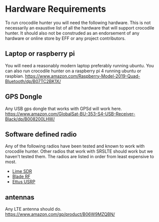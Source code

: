 # Hardware Requirements

To run crocodile hunter you will need the following hardware. This is not necessarily an exaustive list of all the hardware that will support crocodile hunter. It should also not be construded as an endorsement of any hardware or online store by EFF or any project contributors. 

## Laptop or raspberry pi 

You will need a reasonably modern laptop preferably running ubuntu. You can also run crocodile hunter on a raspberry pi 4 running ubuntu or raspbian. 
https://www.amazon.com/Raspberry-Model-2019-Quad-Bluetooth/dp/B07TC2BK1X/

## GPS Dongle 

Any USB gps dongle that works with GPSd will work here.
https://www.amazon.com/GlobalSat-BU-353-S4-USB-Receiver-Black/dp/B008200LHW/

## Software defined radio 

Any of the following radios have been tested and known to work with crocodile hunter. Other radios that work with SRSLTE should work but we haven't tested them. The radios are listed in order from least expensive to most. 

* [Lime SDR](https://www.crowdsupply.com/lime-micro/limesdr-mini/)
* [Blade RF](https://www.nuand.com/shop/) 
* [Ettus USRP](https://www.ettus.com/product-categories/usrp-bus-series/)

## antennas 
Any LTE antenna should do. 
https://www.amazon.com/gp/product/B06W9MZQBN/
